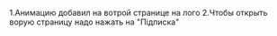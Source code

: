 1.Анимацию добавил на вотрой странице на лого 
2.Чтобы открыть ворую страницу надо нажать на "Підписка"
